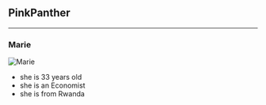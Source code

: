 ## PinkPanther

---

### Marie

![Marie](https://avatars2.githubusercontent.com/u/67207297?s=400&v=4)

- she is 33 years old
- she is an Economist
- she is from Rwanda
